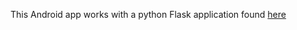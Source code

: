 This Android app works with a python Flask application found [here]([https://bitbucket.org/Labvolution/website](https://github.com/gregpayne/restful-website)https://github.com/gregpayne/restful-website)
